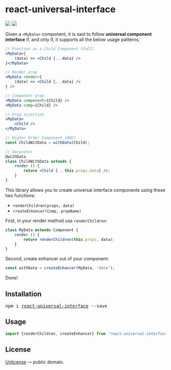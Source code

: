 # react-universal-interface

[![][npm-badge]][npm-url] [![][travis-badge]][travis-url]

Given a `<MyData>` component, it is said to follow **universal component interface** if, and only if, it supports
all the below usage patterns:

```jsx
// Function as a Child Component (FaCC)
<MyData>{
    (data) => <Child {...data} />
}</MyData>

// Render prop
<MyData render={
    (data) => <Child {...data} />
} />

// Component prop
<MyData component={Child} />
<MyData comp={Child} />

// Prop injection
<MyData>
    <Child />
</MyData>

// Higher Order Component (HOC)
const ChildWitData = withData(Child);

// Decorator
@withData
class ChildWithData extends {
    render () {
        return <Child {...this.props.data} />;
    }
}
```

This library allows you to create universal interface components using these two functions:

- `renderChildren(props, data)`
- `createEnhancer(Comp, propName)`

First, in your render method use `renderChildren`:

```js
class MyData extends Component {
    render () {
        return renderChildren(this.props, data);
    }
}
```

Second, create enhancer out of your component:

```js
const withData = createEnhancer(MyData, 'data');
```

Done!


## Installation

<pre>
npm i <a href="https://www.npmjs.com/package/react-universal-interface">react-universal-interface</a> --save
</pre>


## Usage

```js
import {renderChildren, createEnhancer} from 'react-universal-interface';
```


## License

[Unlicense](./LICENSE) &mdash; public domain.


[npm-url]: https://www.npmjs.com/package/react-universal-interface
[npm-badge]: https://img.shields.io/npm/v/react-universal-interface.svg
[travis-url]: https://travis-ci.org/streamich/react-universal-interface
[travis-badge]: https://travis-ci.org/streamich/react-universal-interface.svg?branch=master
